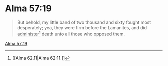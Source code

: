 # Alma 57:19

> But behold, my little band of two thousand and sixty fought most desperately; yea, they were firm before the Lamanites, and did <u>administer</u>[^a] death unto all those who opposed them.

[Alma 57:19](https://www.churchofjesuschrist.org/study/scriptures/bofm/alma/57?lang=eng&id=p19#p19)


[^a]: [[Alma 62.11|Alma 62:11.]]
